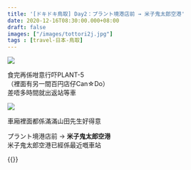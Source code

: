 ```yaml
---
title: '[ドキドキ鳥取] Day2：プラント境港店前 → 米子鬼太郎空港'
date: 2020-12-16T08:30:00.000+08:00
draft: false
images: ["/images/tottori2j.jpg"]
tags : [travel-日本-鳥取]
---
```



![](/images/tottori2j.jpg)

食完再係咁意行吓PLANT-5  
（裡面有另一間百円店仔Can☆Do）  
差唔多時間就出返站等車  

![](/images/tottori2j1.jpg)

車廂裡面都係滿滿山田先生好得意  





プラント境港店前 → **米子鬼太郎空港**  
米子鬼太郎空港已經係最近嘅車站


{{<tottori>}}  
